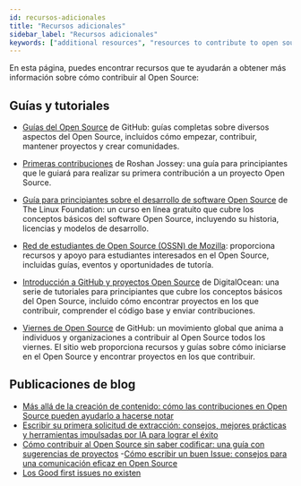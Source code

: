 ```yaml
---
id: recursos-adicionales
title: "Recursos adicionales"
sidebar_label: "Recursos adicionales"
keywords: ["additional resources", "resources to contribute to open source", "guides and tutorials resources to contribute to open source", "blog posts resources to contribute to open source", "Open Source", "Open Source Community"]
---
```


En esta página, puedes encontrar recursos que te ayudarán a obtener más información sobre cómo contribuir al Open Source:

## Guías y tutoriales

- [Guías del Open Source](https://opensource.guide/) de GitHub: guías completas sobre diversos aspectos del Open Source, incluidos cómo empezar, contribuir, mantener proyectos y crear comunidades.

- [Primeras contribuciones](https://github.com/firstcontributions/first-contributions) de Roshan Jossey: una guía para principiantes que le guiará para realizar su primera contribución a un proyecto Open Source.

- [Guía para principiantes sobre el desarrollo de software Open Source](https://training.linuxfoundation.org/training/beginners-guide-open-source-software-development/) de The Linux Foundation: un curso en línea gratuito que cubre los conceptos básicos del software Open Source, incluyendo su historia, licencias y modelos de desarrollo.

- [Red de estudiantes de Open Source (OSSN) de Mozilla](https://community.mozilla.org/en/): proporciona recursos y apoyo para estudiantes interesados ​​en el Open Source, incluidas guías, eventos y oportunidades de tutoría.

- [Introducción a GitHub y proyectos Open Source](https://www.digitalocean.com/community/tutorial_series/an-introduction-to-open-source) de DigitalOcean: una serie de tutoriales para principiantes que cubre los conceptos básicos del Open Source, incluido cómo encontrar proyectos en los que contribuir, comprender el código base y enviar contribuciones.

- [Viernes de Open Source](https://opensourcefriday.com/) de GitHub: un movimiento global que anima a individuos y organizaciones a contribuir al Open Source todos los viernes. El sitio web proporciona recursos y guías sobre cómo iniciarse en el Open Source y encontrar proyectos en los que contribuir.

## Publicaciones de blog

- [Más allá de la creación de contenido: cómo las contribuciones en Open Source pueden ayudarlo a hacerse notar](https://dev.to/opensauced/beyond-content-creation-how-open-source-contributions-can-help-you-get-noticed-4l5n)
- [Escribir su primera solicitud de extracción: consejos, mejores prácticas y herramientas impulsadas por IA para lograr el éxito](https://dev.to/opensauced/writing-your-first-pull-request-tips-best-practices-and-ai-powered-tools-for-success-3bg9)
- [Cómo contribuir al Open Source sin saber codificar: una guía con sugerencias de proyectos](https://dev.to/opensauced/how-to-contribute-to-open-source-without-knowing-how-to-code-a-guide-with-project-suggestions-59e5)
-[Cómo escribir un buen Issue: consejos para una comunicación eficaz en Open Source](https://dev.to/opensauced/how-to-write-a-good-issue-tips-for-effective-communication-in-open-source-5443)
- [Los Good first issues no existen](https://opensauced.pizza/blog/good-first-issues-dont-exist)